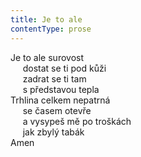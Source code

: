 ```yaml
---
title: Je to ale
contentType: prose
---
```


<section>

Je to ale surovost  
     dostat se ti pod kůži  
     zadrat se ti tam  
     s představou tepla  
Trhlina celkem nepatrná  
     se časem otevře  
     a vysypeš mě po troškách  
     jak zbylý tabák  
Amen

</section>

